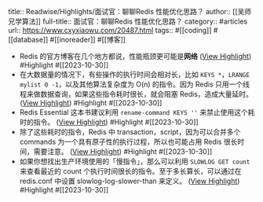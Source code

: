 title:: Readwise/Highlights/面试官：聊聊Redis 性能优化思路？
author:: [[吴师兄学算法]]
full-title:: 面试官：聊聊Redis 性能优化思路？
category:: #articles
url:: https://www.cxyxiaowu.com/20487.html
tags:: #[[coding]] #[[database]] #[[inoreader]] #[[博客]]
- Redis 的官方博客在几个地方都说，性能瓶颈更可能是**网络** ([View Highlight](https://read.readwise.io/read/01hdzbsa8yp8t4kpnhq8rqam52)) #Highlight #[[2023-10-30]]
- 在大数据量的情况下，有些操作的执行时间会相对长，比如 `KEYS *`，`LRANGE mylist 0 -1`，以及其他算法复杂度为 O(n) 的指令。因为 Redis 只用一个线程来做数据查询，如果这些指令耗时很长，就会阻塞 Redis，造成大量延时。 ([View Highlight](https://read.readwise.io/read/01hdzbsny2cq5j7nrgfnpx70ty)) #Highlight #[[2023-10-30]]
- Redis Essential 这本书建议利用 `rename-command KEYS ''` 来禁止使用这个耗时的指令。 ([View Highlight](https://read.readwise.io/read/01hdzbt9h9egrk8ypmmmw44v6n)) #Highlight #[[2023-10-30]]
- 除了这些耗时的指令，Redis 中 transaction，script，因为可以合并多个 commands 为一个具有原子性的执行过程，所以也可能占用 Redis 很长时间，需要注意。 ([View Highlight](https://read.readwise.io/read/01hdzbtf32dz17enhz1nctrfn2)) #Highlight #[[2023-10-30]]
- 如果你想找出生产环境使用的「慢指令」，那么可以利用 `SLOWLOG GET count` 来查看最近的 count 个执行时间很长的指令。至于多长算长，可以通过在 redis.conf 中设置 slowlog-log-slower-than 来定义。 ([View Highlight](https://read.readwise.io/read/01hdzbtjqaqhqndmeqk19z00wq)) #Highlight #[[2023-10-30]]